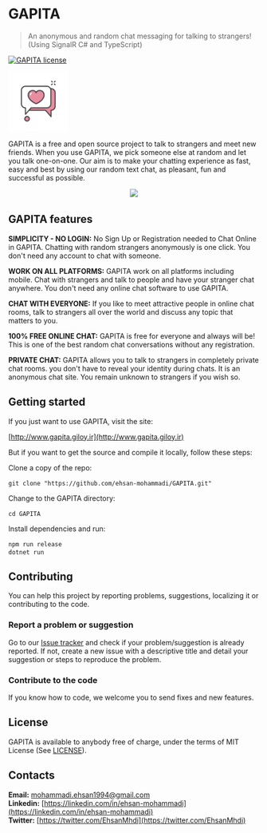 # GAPITA

> An anonymous and random chat messaging for talking to strangers! (Using SignalR C# and TypeScript)

[![GAPITA license](https://img.shields.io/github/license/ehsan-mohammadi/GAPITA.svg?color=%23fe9400&label=GAPITA%20license)](../master/LICENSE)

<img src="https://github.com/ehsan-mohammadi/GAPITA/blob/master/src/img/GapitaLogo.png" width="120" height="120"/>

GAPITA is a free and open source project to talk to strangers and meet new friends. When you use GAPITA, we pick someone else at random and let you talk one-on-one. Our aim is to make your chatting experience as fast, easy and best by using our random text chat, as pleasant, fun and successful as possible.

<p align="center"><img src="https://github.com/ehsan-mohammadi/GAPITA/blob/master/screenshots/GAPITA-image.png" width="750"/></p>

## GAPITA features

**SIMPLICITY - NO LOGIN:** No Sign Up or Registration needed to Chat Online in GAPITA. Chatting with random strangers anonymously is one click. You don't need any account to chat with someone.

**WORK ON ALL PLATFORMS:** GAPITA work on all platforms including mobile. Chat with strangers and talk to people and have your stranger chat anywhere. You don't need any online chat software to use GAPITA.

**CHAT WITH EVERYONE:** If you like to meet attractive people in online chat rooms, talk to strangers all over the world and discuss any topic that matters to you.

**100% FREE ONLINE CHAT:** GAPITA is free for everyone and always will be! This is one of the best random chat conversations without any registration.

**PRIVATE CHAT:** GAPITA allows you to talk to strangers in completely private chat rooms. you don't have to reveal your identity during chats. It is an anonymous chat site. You remain unknown to strangers if you wish so.

## Getting started

If you just want to use GAPITA, visit the site:

[http://www.gapita.giloy.ir](http://www.gapita.giloy.ir)

But if you want to get the source and compile it locally, follow these steps:

Clone a copy of the repo:

    git clone "https://github.com/ehsan-mohammadi/GAPITA.git"

Change to the GAPITA directory:

    cd GAPITA
    
Install dependencies and run:

    npm run release
    dotnet run

## Contributing

You can help this project by reporting problems, suggestions, localizing it or contributing to the code.

### Report a problem or suggestion

Go to our [Issue tracker](https://github.com/ehsan-mohammadi/GAPITA/issues) and check if your problem/suggestion is already reported. If not, create a new issue with a descriptive title and detail your suggestion or steps to reproduce the problem.

### Contribute to the code

If you know how to code, we welcome you to send fixes and new features.

## License

GAPITA is available to anybody free of charge, under the terms of MIT License (See [LICENSE](../master/LICENSE)).

## Contacts

**Email:** [mohammadi.ehsan1994@gmail.com](mailto:mohammadi.ehsan1994@gmail.com)
<br/>
**Linkedin:** [https://linkedin.com/in/ehsan-mohammadi](https://linkedin.com/in/ehsan-mohammadi)
<br/>
**Twitter:** [https://twitter.com/EhsanMhdi](https://twitter.com/EhsanMhdi)